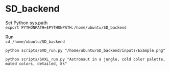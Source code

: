 # SD_backend

Set Python sys.path<br>
`export PYTHONPATH=$PYTHONPATH:/home/ubuntu/SD_backend`

Run<br>
`cd /home/ubuntu/SD_backend`

`python scripts/SVD_run.py "/home/ubuntu/SD_backend/inputs/Example.png"`

`python scripts/SVXL_run.py "Astronaut in a jungle, cold color palette, muted colors, detailed, 8k"`
